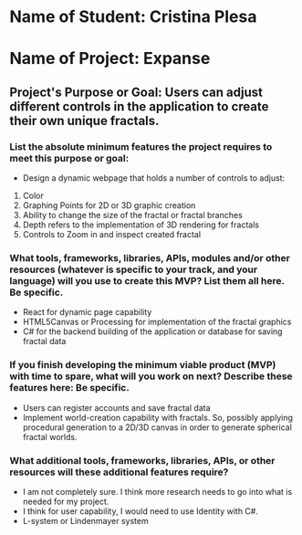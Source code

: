 # Name of Student: Cristina Plesa

# Name of Project: Expanse

## Project's Purpose or Goal: Users can adjust different controls in the application to create their own unique fractals.

### List the absolute minimum features the project requires to meet this purpose or goal:

* Design a dynamic webpage that holds a number of controls to adjust:
1. Color
2. Graphing Points for 2D or 3D graphic creation
3. Ability to change the size of the fractal or fractal branches
4. Depth refers to the implementation of 3D rendering for fractals
5. Controls to Zoom in and inspect created fractal

### What tools, frameworks, libraries, APIs, modules and/or other resources (whatever is specific to your track, and your language) will you use to create this MVP? List them all here. Be specific.

* React for dynamic page capability
* HTML5Canvas or Processing for implementation of the fractal graphics
* C# for the backend building of the application or database for saving fractal data

### If you finish developing the minimum viable product (MVP) with time to spare, what will you work on next? Describe these features here: Be specific.

* Users can register accounts and save fractal data
* Implement world-creation capability with fractals. So, possibly applying procedural generation to a 2D/3D canvas in order to generate spherical fractal worlds.

### What additional tools, frameworks, libraries, APIs, or other resources will these additional features require?

* I am not completely sure. I think more research needs to go into what is needed for my project.
* I think for user capability, I would need to use Identity with C#. 
* L-system or Lindenmayer system